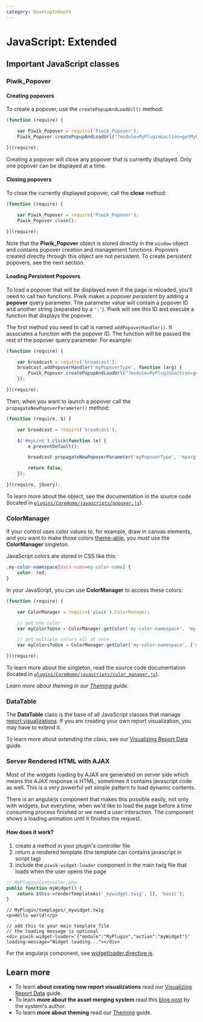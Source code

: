 ```yaml
---
category: DevelopInDepth
---
```

# JavaScript: Extended

## Important JavaScript classes

### Piwik_Popover


#### Creating popovers

To create a popover, use the `createPopupAndLoadUrl()` method:

```javascript
(function (require) {

    var Piwik_Popover = require('Piwik_Popover');
    Piwik_Popover.createPopupAndLoadUrl("?module=MyPlugin&action=getMyPopover", "The Popover Title", 'my-custom-dialog-css-class');

})(require);
```

Creating a popover will close any popover that is currently displayed. Only one popover can be displayed at a time.

#### Closing popovers

To close the currently displayed popover, call the **close** method:

```javascript
(function (require) {

    var Piwik_Popover = require('Piwik_Popover');
    Piwik_Popover.close();

})(require);
```

Note that the **Piwik_Popover** object is stored directly in the `window` object and contains popover creation and management functions. Popovers created directly through this object are not persistent. To create persistent popovers, see the next section.

#### Loading Persistent Popovers

To load a popover that will be displayed even if the page is reloaded, you'll need to call two functions. Piwik makes a popover _persistent_ by adding a **popover** query parameter. The parameter value will contain a popover ID and another string (separated by a `':'`). Piwik will see this ID and execute a function that displays the popover.

The first method you need to call is named `addPopoverHandler()`. It associates a function with the popover ID. The function will be passed the rest of the popover query parameter. For example:

```javascript
(function (require) {

    var broadcast = require('broadcast');
    broadcast.addPopoverHandler('myPopoverType', function (arg) {
        Piwik_Popover.createPopupAndLoadUrl("?module=MyPlugin&action=getPopup&arg=" + arg, _pk_translate('MyPlugin_MyPopoverTitle'));
    });

})(require);
```

Then, when you want to launch a popover call the `propagateNewPopoverParameter()` method:

```javascript
(function (require, $) {

    var broadcast = require('broadcast');

    $('#myLink').click(function (e) {
        e.preventDefault();

        broadcast.propagateNewPopoverParameter('myPopoverType', 'myarg');

        return false;
    });

})(require, jQuery);
```


To learn more about the object, see the documentation in the source code (located in [`plugins/CoreHome/javascripts/popover.js`](https://github.com/matomo-org/matomo/blob/master/plugins/CoreHome/javascripts/popover.js)).

### ColorManager

If your control uses color values to, for example, draw in canvas elements, and you want to make those colors [theme-able](/guides/theming), you must use the **ColorManager** singleton.

JavaScript colors are stored in CSS like this:

```css
.my-color-namespace[data-name=my-color-name] {
    color: red;
}
```

In your JavaScript, you can use **ColorManager** to access these colors:

```javascript
(function (require) {

    var ColorManager = require('piwik').ColorManager;

    // get one color
    var myColorToUse = ColorManager.getColor('my-color-namespace', 'my-color-name');

    // get multiple colors all at once
    var myColorsToUse = ColorManager.getColor('my-color-namespace', ['my-first-color', 'my-second-color']);

})(require);
```

To learn more about the singleton, read the source code documentation (located in [`plugins/CoreHome/javascripts/color_manager.js`](https://github.com/matomo-org/matomo/blob/master/plugins/CoreHome/javascripts/color_manager.js)).

_Learn more about theming in our [Theming](/guides/theming) guide._

<a name="classes-DataTable"></a>
### DataTable

The **DataTable** class is the base of all JavaScript classes that manage [report visualizations](/guides/visualizing-report-data#about-visualizations). If you are creating your own report visualization, you may have to extend it.

To learn more about extending the class, see our [Visualizing Report Data](https://github.com/matomo-org/developer-documentation/blob/master/docs/visualizing-report-data.md) guide.

### Server Rendered HTML with AJAX

Most of the widgets loading by AJAX are generated on server side which means the AJAX response is HTML, sometimes it contains javascript code as well. This is a very powerful yet simple pattern to load dynamic contents.

There is an angularjs component that makes this possible easily, not only with widgets, but everytime, when we'd like to load the page before a time consuming process finished or we need a user interaction. The component shows a loading animation until it finishes the request.

#### How does it work?

1. create a method in your plugin's controller file
1. return a rendered template (the template can contains javascript in script tag)
1. include the `piwik-widget-loader` component in the main twig file that loads when the user opens the page

```php
// MyPlugin/Controller.php
public function myWidget() {
    return $this->renderTemplateAs('_mywidget.twig', [], 'basic');
}
```

```twig
// MyPlugin/templages/_mywidget.twig
<p>Hello world!</p>
```

```twig
// add this to your main template file
// the loading message is optional
<div piwik-widget-loader='{"module":"MyPlugin","action":"myWidget"}' loading-message="Widget loading..."></div>
```

For the angularjs component, see [widgetloader.directive.js](https://github.com/matomo-org/matomo/blob/master/plugins/CoreHome/angularjs/widget-loader/widgetloader.directive.js).

## Learn more

* To learn **about creating new report visualizations** read our [Visualizing Report Data](/guides/visualizing-report-data) guide.
* To learn **more about the asset merging system** read this [blog post](https://matomo.org/blog/2010/07/making-piwik-ui-faster/) by the system's author.
* To learn **more about theming** read our [Theming](/guides/theming) guide.
